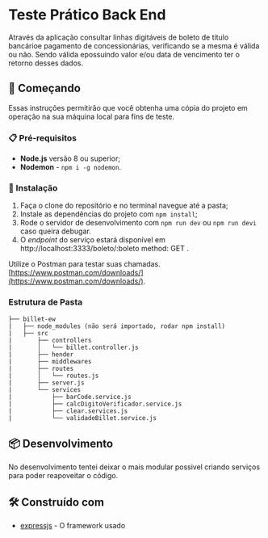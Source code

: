 # Teste Prático Back End

Através da aplicação consultar linhas digitáveis de boleto de título bancárioe pagamento de concessionárias, verificando se a mesma é válida ou não. Sendo válida epossuindo valor e/ou data de vencimento ter o retorno desses dados.

## 🚀 Começando

Essas instruções permitirão que você obtenha uma cópia do projeto em operação na sua máquina local para fins de teste.


### 📋 Pré-requisitos

- **Node.js** versão 8 ou superior;
- **Nodemon** - `npm i -g nodemon`.


### 🔧 Instalação

1. Faça o clone do repositório e no terminal navegue até a pasta;
2. Instale as dependências do projeto com `npm install`;
3. Rode o servidor de desenvolvimento com `npm run dev` ou `npm run devi` caso queira debugar.
4. O *endpoint* do serviço estará disponível em http://localhost:3333/boleto/:boleto method: GET .

Utilize o Postman para testar suas chamadas. [https://www.postman.com/downloads/](https://www.postman.com/downloads/).


### Estrutura de Pasta

    ├── billet-ew
    |   ├── node_modules (não será importado, rodar npm install)
    |   ├── src
    |       ├── controllers
    |       │   └── billet.controller.js
    |       ├── hender
    |       ├── middlewares
    |       ├── routes
    |       │   └── routes.js
    |       ├── server.js
    |       └── services
    |           ├── barCode.service.js
    |           ├── calcDigitoVerificador.service.js
    |           ├── clear.services.js
    |           └── validadeBillet.service.js


## 📦 Desenvolvimento

No desenvolvimento tentei deixar o mais modular possivel criando serviços para poder reapoveitar o código.

## 🛠️ Construído com

* [expressjs](https://expressjs.com/pt-br/) - O framework usado
